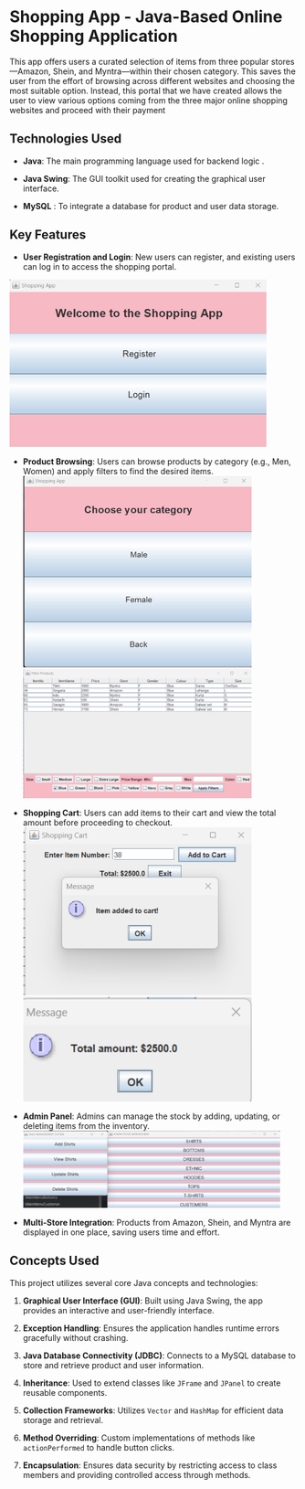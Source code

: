 ﻿# Shopping App - Java-Based Online Shopping Application

This app offers users a curated selection of items from three popular stores—Amazon, Shein, and Myntra—within their chosen category. This saves the user from the effort of browsing across different websites and choosing the most suitable option. Instead, this portal that we have created allows the user to view various options coming from the three major online shopping websites and proceed with their payment

## Technologies Used
- **Java**: The main programming language used for backend logic .
  
- **Java Swing**: The GUI toolkit used for creating the graphical user interface.
  
- **MySQL** : To integrate a database for product and user data storage.

## Key Features

- **User Registration and Login**: New users can register, and existing users can log in to access the shopping portal.
<img src="https://github.com/Shreiya-Muthuvelan/Shopping-App/blob/3b5eb6faa4eaff508bf275dff35ece2783483ccf/registration%20and%20login.png"  width="450"/>

- **Product Browsing**: Users can browse products by category (e.g., Men, Women) and apply filters to find the desired items.
  <img src="https://github.com/Shreiya-Muthuvelan/Shopping-App/blob/3b5eb6faa4eaff508bf275dff35ece2783483ccf/choosing%20category.png" width="400" />
  <img src="https://github.com/Shreiya-Muthuvelan/Shopping-App/blob/3b5eb6faa4eaff508bf275dff35ece2783483ccf/applying%20filters.png" width="400" />
  
- **Shopping Cart**: Users can add items to their cart and view the total amount before proceeding to checkout.
  <img src="https://github.com/Shreiya-Muthuvelan/Shopping-App/blob/3b5eb6faa4eaff508bf275dff35ece2783483ccf/shoppping%20cart.png" width="400" />
  <img src="https://github.com/Shreiya-Muthuvelan/Shopping-App/blob/3b5eb6faa4eaff508bf275dff35ece2783483ccf/displaying%20total%20amount.png" width="400" />
  
- **Admin Panel**: Admins can manage the stock by adding, updating, or deleting items from the inventory.
  <img src="https://github.com/Shreiya-Muthuvelan/Shopping-App/blob/8349314685b85f4412bff6eb98394c945ebb6f76/admin%20operations.png" width="450" />

- **Multi-Store Integration**: Products from Amazon, Shein, and Myntra are displayed in one place, saving users time and effort.

## Concepts Used

This project utilizes several core Java concepts and technologies:

1. **Graphical User Interface (GUI)**: Built using Java Swing, the app provides an interactive and user-friendly interface.
   
3. **Exception Handling**: Ensures the application handles runtime errors gracefully without crashing.
   
5. **Java Database Connectivity (JDBC)**: Connects to a MySQL database to store and retrieve product and user information.
   
7. **Inheritance**: Used to extend classes like `JFrame` and `JPanel` to create reusable components.
   
9. **Collection Frameworks**: Utilizes `Vector` and `HashMap` for efficient data storage and retrieval.
    
11. **Method Overriding**: Custom implementations of methods like `actionPerformed` to handle button clicks.
    
13. **Encapsulation**: Ensures data security by restricting access to class members and providing controlled access through methods.
  
  
